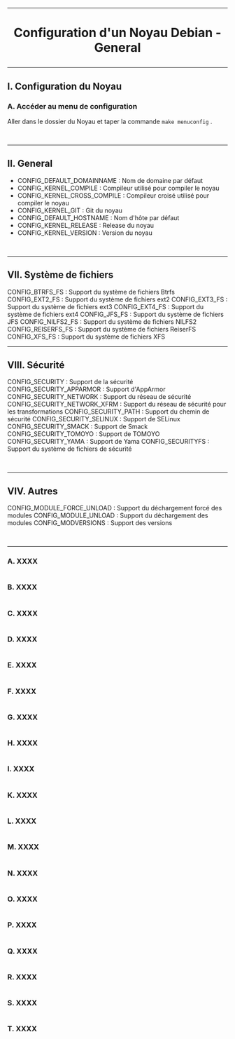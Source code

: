 ------------------------------------------------------------------------------------------------------------------------------------------
# <p align='center'> Configuration d'un Noyau Debian - General </p>

------------------------------------------------------------------------------------------------------------------------------------------
## I. Configuration du Noyau
### A. Accéder au menu de configuration
Aller dans le dossier du Noyau et taper la commande `make menuconfig` .

<br />

------------------------------------------------------------------------------------------------------------------------------------------
## II. General
- CONFIG_DEFAULT_DOMAINNAME : Nom de domaine par défaut
- CONFIG_KERNEL_COMPILE : Compileur utilisé pour compiler le noyau
- CONFIG_KERNEL_CROSS_COMPILE : Compileur croisé utilisé pour compiler le noyau
- CONFIG_KERNEL_GIT : Git du noyau
- CONFIG_DEFAULT_HOSTNAME : Nom d'hôte par défaut
- CONFIG_KERNEL_RELEASE : Release du noyau
- CONFIG_KERNEL_VERSION : Version du noyau

<br />

------------------------------------------------------------------------------------------------------------------------------------------
## VII. Système de fichiers
CONFIG_BTRFS_FS : Support du système de fichiers Btrfs
CONFIG_EXT2_FS : Support du système de fichiers ext2
CONFIG_EXT3_FS : Support du système de fichiers ext3
CONFIG_EXT4_FS : Support du système de fichiers ext4
CONFIG_JFS_FS : Support du système de fichiers JFS
CONFIG_NILFS2_FS : Support du système de fichiers NILFS2
CONFIG_REISERFS_FS : Support du système de fichiers ReiserFS
CONFIG_XFS_FS : Support du système de fichiers XFS
<br />

------------------------------------------------------------------------------------------------------------------------------------------
## VIII. Sécurité
CONFIG_SECURITY : Support de la sécurité
CONFIG_SECURITY_APPARMOR : Support d'AppArmor
CONFIG_SECURITY_NETWORK : Support du réseau de sécurité
CONFIG_SECURITY_NETWORK_XFRM : Support du réseau de sécurité pour les transformations
CONFIG_SECURITY_PATH : Support du chemin de sécurité
CONFIG_SECURITY_SELINUX : Support de SELinux
CONFIG_SECURITY_SMACK : Support de Smack
CONFIG_SECURITY_TOMOYO : Support de TOMOYO
CONFIG_SECURITY_YAMA : Support de Yama
CONFIG_SECURITYFS : Support du système de fichiers de sécurité

<br />

------------------------------------------------------------------------------------------------------------------------------------------
## VIV. Autres
CONFIG_MODULE_FORCE_UNLOAD : Support du déchargement forcé des modules
CONFIG_MODULE_UNLOAD : Support du déchargement des modules
CONFIG_MODVERSIONS : Support des versions


<br />


------------------------------------------------------------------------------------------------------------------------------------------
### A. XXXX
```
```

### B. XXXX
```
```

### C. XXXX
```
```

### D. XXXX
```
```

### E. XXXX
```
```

### F. XXXX
```
```

### G. XXXX
```
```

### H. XXXX
```
```

### I. XXXX
```
```

### K. XXXX
```
```

### L. XXXX
```
```

### M. XXXX
```
```

### N. XXXX
```
```


### O. XXXX
```
```

### P. XXXX
```
```

### Q. XXXX
```
```

### R. XXXX
```
```


### S. XXXX
```
```


### T. XXXX
```
```
